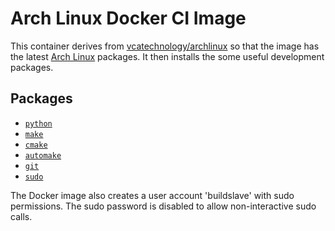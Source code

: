 # Arch Linux Docker CI Image

This container derives from
[vcatechnology/archlinux](https://hub.docker.com/r/vcatechnology/arch) so that the
image has the latest [Arch Linux](https://www.archlinux.org/) packages. It then
installs the some useful development packages.

## Packages
  - [`python`](https://www.archlinux.org/packages/extra/x86_64/python/)
  - [`make`](https://www.archlinux.org/packages/core/x86_64/make/)
  - [`cmake`](https://www.archlinux.org/packages/extra/x86_64/cmake/)
  - [`automake`](https://www.archlinux.org/packages/core/x86_64/automake/)
  - [`git`](https://www.archlinux.org/packages/extra/x86_64/git/)
  - [`sudo`](https://www.archlinux.org/packages/core/x86_64/sudo/)

The Docker image also creates a user account 'buildslave' with sudo permissions. The sudo password
is disabled to allow non-interactive sudo calls.

